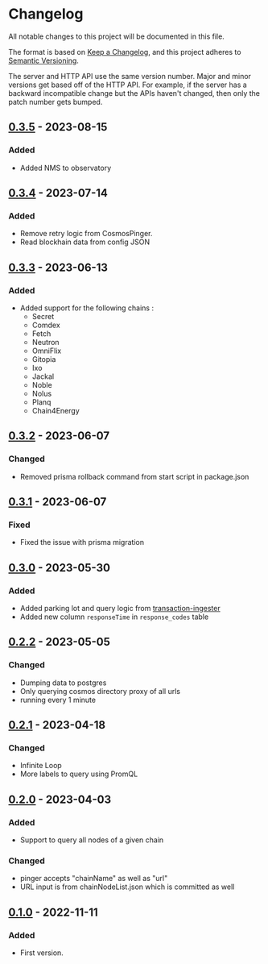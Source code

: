 # Changelog

All notable changes to this project will be documented in this file.

The format is based on [Keep a Changelog](https://keepachangelog.com/en/1.0.0/), and this project adheres
to [Semantic Versioning](https://semver.org/spec/v2.0.0.html).

The server and HTTP API use the same version number. Major and minor versions get based off of the HTTP API. For example, if the server has a backward incompatible change but the APIs haven't changed, then only the patch number gets bumped.

## [0.3.5](https://github.com/leapwallet/observatory/releases/tag/v0.3.5) - 2023-08-15

### Added

- Added NMS to observatory

## [0.3.4](https://github.com/leapwallet/observatory/releases/tag/v0.3.4) - 2023-07-14

### Added

- Remove retry logic from CosmosPinger.
- Read blockhain data from config JSON

## [0.3.3](https://github.com/leapwallet/observatory/releases/tag/v0.3.3) - 2023-06-13

### Added

- Added support for the following chains :
  - Secret
  - Comdex
  - Fetch
  - Neutron
  - OmniFlix
  - Gitopia
  - Ixo
  - Jackal
  - Noble
  - Nolus
  - Planq
  - Chain4Energy

## [0.3.2](https://github.com/leapwallet/observatory/releases/tag/v0.3.2) - 2023-06-07

### Changed

- Removed prisma rollback command from start script in package.json

## [0.3.1](https://github.com/leapwallet/observatory/releases/tag/v0.3.1) - 2023-06-07

### Fixed

- Fixed the issue with prisma migration

## [0.3.0](https://github.com/leapwallet/observatory/releases/tag/v0.3.0) - 2023-05-30

### Added

- Added parking lot and query logic from [transaction-ingester](https://github.com/leapwallet/transaction-ingester)
- Added new column `responseTime` in `response_codes` table

## [0.2.2](https://github.com/leapwallet/observatory/releases/tag/v0.2.2) - 2023-05-05

### Changed

- Dumping data to postgres
- Only querying cosmos directory proxy of all urls
- running every 1 minute

## [0.2.1](https://github.com/leapwallet/observatory/releases/tag/v0.2.1) - 2023-04-18

### Changed

- Infinite Loop
- More labels to query using PromQL

## [0.2.0](https://github.com/leapwallet/observatory/releases/tag/v0.2.0) - 2023-04-03

### Added

- Support to query all nodes of a given chain

### Changed

- pinger accepts "chainName" as well as "url"
- URL input is from chainNodeList.json which is committed as well

## [0.1.0](https://github.com/leapwallet/observatory/releases/tag/v0.1.0) - 2022-11-11

### Added

- First version.
